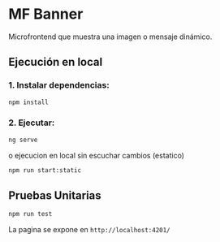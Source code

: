 # MF Banner

Microfrontend que muestra una imagen o mensaje dinámico.

## Ejecución en local

### 1. Instalar dependencias:

```bash
npm install
```

### 2. Ejecutar:

```bash
ng serve
```

o ejecucion en local sin escuchar cambios (estatico)

```bash
npm run start:static
```

## Pruebas Unitarias

```bash
npm run test
```

La pagina se expone en `http://localhost:4201/`